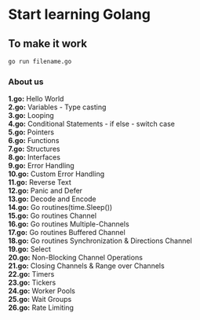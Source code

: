# Start learning Golang

## To make it work 
```sh
go run filename.go
```

### About us

<b>1.go:</b> Hello World <br/>
<b>2.go:</b> Variables - Type casting <br/>
<b>3.go:</b> Looping <br/>
<b>4.go:</b> Conditional Statements - if else - switch case <br/>
<b>5.go:</b> Pointers <br/>
<b>6.go:</b> Functions <br/>
<b>7.go:</b> Structures <br/>
<b>8.go:</b> Interfaces <br/>
<b>9.go:</b> Error Handling <br/>
<b>10.go:</b> Custom Error Handling <br/>
<b>11.go:</b> Reverse Text <br/>
<b>12.go:</b> Panic and Defer <br/>
<b>13.go:</b> Decode and Encode <br/>
<b>14.go:</b> Go routines(time.Sleep()) <br/>
<b>15.go:</b> Go routines Channel <br/>
<b>16.go:</b> Go routines Multiple-Channels <br/>
<b>17.go:</b> Go routines Buffered Channel <br/>
<b>18.go:</b> Go routines Synchronization & Directions Channel <br/>
<b>19.go:</b> Select <br/>
<b>20.go:</b> Non-Blocking Channel Operations <br/>
<b>21.go:</b> Closing Channels & Range over Channels <br/>
<b>22.go:</b> Timers <br/>
<b>23.go:</b> Tickers <br/>
<b>24.go:</b> Worker Pools <br/>
<b>25.go:</b> Wait Groups <br/>
<b>26.go:</b> Rate Limiting <br/>